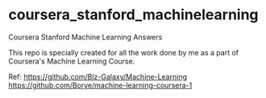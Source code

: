 # coursera_stanford_machinelearning
Coursera Stanford Machine Learning Answers

This repo is specially created for all the work done by me as a part of Coursera's Machine Learning Course.

Ref:
https://github.com/Blz-Galaxy/Machine-Learning
https://github.com/Borye/machine-learning-coursera-1
